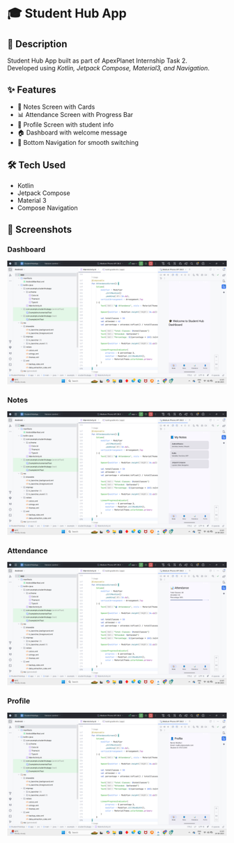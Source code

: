 # 🎓 Student Hub App  

## 📌 Description  
Student Hub App built as part of ApexPlanet Internship Task 2.  
Developed using *Kotlin, Jetpack Compose, Material3, and Navigation*.  

## ✨ Features  
- 📘 Notes Screen with Cards  
- 📊 Attendance Screen with Progress Bar  
- 👤 Profile Screen with student info  
- 🏠 Dashboard with welcome message  
- 🔽 Bottom Navigation for smooth switching  

## 🛠 Tech Used  
- Kotlin  
- Jetpack Compose  
- Material 3  
- Compose Navigation  

## 📸 Screenshots  

### Dashboard  
![Dashboard](https://github.com/Juluru-Madhuri/ApexPlanet_Task2/blob/main/DashBoard.png)

### Notes  
![Notes](https://github.com/Juluru-Madhuri/ApexPlanet_Task2/blob/main/Notes.png)

### Attendance  
![Attendance](https://github.com/Juluru-Madhuri/ApexPlanet_Task2/blob/main/Attendance.png)

### Profile  
![Profile](https://github.com/Juluru-Madhuri/ApexPlanet_Task2/blob/main/profile.png)
